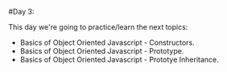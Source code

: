 #Day 3:

This day we're going to practice/learn the next topics:

  + Basics of Object Oriented Javascript - Constructors.  
  + Basics of Object Oriented Javascript - Prototype.  
  + Basics of Object Oriented Javascript - Prototye Inheritance.  

